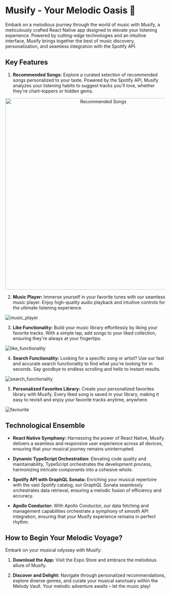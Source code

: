 # Musify - Your Melodic Oasis 🎵

Embark on a melodious journey through the world of music with Musify, a meticulously crafted React Native app designed to elevate your listening experience. Powered by cutting-edge technologies and an intuitive interface, Musify brings together the best of music discovery, personalization, and seamless integration with the Spotify API.

## Key Features

1. **Recommended Songs:** Explore a curated selection of recommended songs personalized to your taste. Powered by the Spotify API, Musify analyzes your listening habits to suggest tracks you'll love, whether they're chart-toppers or hidden gems.

<p align="center">
  <img src="https://github.com/manasa8910/musify/assets/67619299/e144488d-1139-4863-9ce6-4f6e513b4529" alt="Recommended Songs" width="600">
</p>

2. **Music Player:** Immerse yourself in your favorite tunes with our seamless music player. Enjoy high-quality audio playback and intuitive controls for the ultimate listening experience.

![music_player](https://github.com/manasa8910/musify/assets/67619299/f5d04b4e-9b23-48ea-bea8-5f0d8b401142)

3. **Like Functionality:** Build your music library effortlessly by liking your favorite tracks. With a simple tap, add songs to your liked collection, ensuring they're always at your fingertips.

![like_functionality](https://github.com/manasa8910/musify/assets/67619299/9607f3d4-caed-4956-8a9e-87c3bfec00dd)

4. **Search Functionality:** Looking for a specific song or artist? Use our fast and accurate search functionality to find what you're looking for in seconds. Say goodbye to endless scrolling and hello to instant results.

![search_functionality](https://github.com/manasa8910/musify/assets/67619299/fd899177-b196-4bd4-b79d-e0749eb3c125)

5. **Personalized Favorites Library:** Create your personalized favorites library with Musify. Every liked song is saved in your library, making it easy to revisit and enjoy your favorite tracks anytime, anywhere.

![favourite](https://github.com/manasa8910/musify/assets/67619299/93a04733-7b07-4e7b-83cc-270283799c6a)

## Technological Ensemble

- **React Native Symphony:** Harnessing the power of React Native, Musify delivers a seamless and responsive user experience across all devices, ensuring that your musical journey remains uninterrupted.

- **Dynamic TypeScript Orchestration:** Elevating code quality and maintainability, TypeScript orchestrates the development process, harmonizing intricate components into a cohesive whole.

- **Spotify API with GraphQL Sonata:** Enriching your musical repertoire with the vast Spotify catalog, our GraphQL Sonata seamlessly orchestrates data retrieval, ensuring a melodic fusion of efficiency and accuracy.

- **Apollo Conductor:** With Apollo Conductor, our data fetching and management capabilities orchestrate a symphony of smooth API integration, ensuring that your Musify experience remains in perfect rhythm.

## How to Begin Your Melodic Voyage?

Embark on your musical odyssey with Musify:

1. **Download the App:** Visit the Expo Store and embrace the melodious allure of Musify.

2. **Discover and Delight:** Navigate through personalized recommendations, explore diverse genres, and curate your musical sanctuary within the Melody Vault. Your melodic adventure awaits – let the music play!
